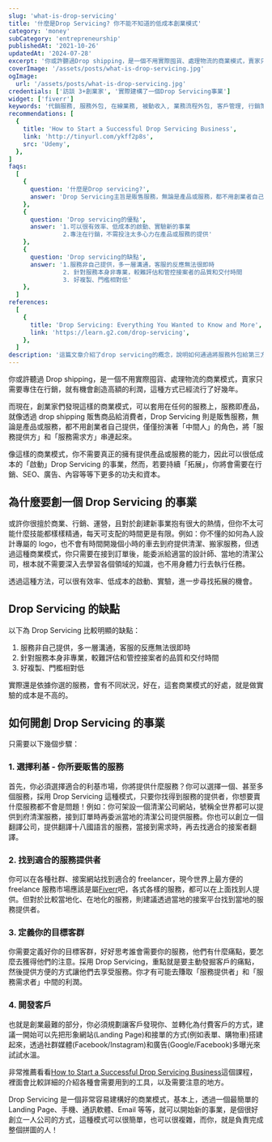 ```yaml
---
slug: 'what-is-drop-servicing'
title: '什麼是Drop Servicing? 你不能不知道的低成本創業模式'
category: 'money'
subCategory: 'entrepreneurship'
publishedAt: '2021-10-26'
updatedAt: '2024-07-28'
excerpt: '你或許聽過Drop shipping，是一個不用實際囤貨、處理物流的商業模式，賣家只需要專住在行銷，就有機會創造高額的利潤，這種方式已經流行了好幾年。而現在，創業家們發現這樣的商業模式，可以套用在任何的服務上...'
coverImage: '/assets/posts/what-is-drop-servicing.jpg'
ogImage:
  url: '/assets/posts/what-is-drop-servicing.jpg'
credentials: ['訪談 3+創業家', '實際建構了一個Drop Servicing事業']
widget: ['fiverr']
keywords: '代銷服務, 服務外包, 在線業務, 被動收入, 業務流程外包, 客戶管理, 行銷策略, 利潤率, 自由職業者平台, 網絡行銷'
recommendations: [
  {
    title: 'How to Start a Successful Drop Servicing Business',
    link: 'http://tinyurl.com/ykff2p8s',
    src: 'Udemy',
  },
]
faqs:
  [
    {
      question: '什麼是Drop servicing?',
      answer: 'Drop Servicing主旨是販售服務，無論是產品或服務，都不用創業者自己提供，僅僅扮演著「中間人」的角色，將「服務提供方」和「服務需求方」串連起來。'
    },
    {
      question: 'Drop servicing的優點',
      answer: '1.可以很有效率、低成本的啟動、實驗新的事業
               2.專注在行銷，不需投注太多心力在產品或服務的提供'
    },
    {
      question: 'Drop servicing的缺點',
      answer: '1.服務非自己提供，多一層溝通，客服的反應無法很即時
               2. 針對服務本身非專業，較難評估和管控接案者的品質和交付時間
               3. 好複製、門檻相對低'
    },
  ]
references:
  [
    {
      title: 'Drop Servicing: Everything You Wanted to Know and More',
      link: 'https://learn.g2.com/drop-servicing',
    },
  ]
description: '這篇文章介紹了drop servicing的概念，說明如何通過將服務外包給第三方來運營自己的業務。文章詳細討論了 drop servicing的優勢、潛在的挑戰以及如何開始這種業務模式，幫助讀者瞭解並掌握 drop servicing的運作方法。'
---
```


你或許聽過 Drop shipping，是一個不用實際囤貨、處理物流的商業模式，賣家只需要專住在行銷，就有機會創造高額的利潤，這種方式已經流行了好幾年。

而現在，創業家們發現這樣的商業模式，可以套用在任何的服務上，服務即產品，就像透過 drop shipping 販售商品給消費者，Drop Servicing 則是販售服務，無論是產品或服務，都不用創業者自己提供，僅僅扮演著「中間人」的角色，將「服務提供方」和「服務需求方」串連起來。

像這樣的商業模式，你不需要真正的擁有提供產品或服務的能力，因此可以很低成本的「啟動」Drop Servicing 的事業，然而，若要持續「拓展」，你將會需要在行銷、SEO、廣告、內容等等下更多的功夫和資本。

## 為什麼要創一個 Drop Servicing 的事業

或許你很擅於商業、行銷、運營，且對於創建新事業抱有很大的熱情，但你不太可能什麼技能都樣樣精通，每天可支配的時間更是有限。例如：你不懂的如何為人設計專屬的 logo，也不會有時間開幾個小時的車去到府提供清潔、搬家服務，但透過這種商業模式，你只需要在接到訂單後，能委派給適當的設計師、當地的清潔公司，根本就不需要深入去學習各個領域的知識，也不用身體力行去執行任務。

透過這種方法，可以很有效率、低成本的啟動、實驗，進一步尋找拓展的機會。

## Drop Servicing 的缺點

以下為 Drop Servicing 比較明顯的缺點：

1. 服務非自己提供，多一層溝通，客服的反應無法很即時
2. 針對服務本身非專業，較難評估和管控接案者的品質和交付時間
3. 好複製、門檻相對低

實際還是依據你選的服務，會有不同狀況，好在，這套商業模式的好處，就是做實驗的成本是不高的。

## 如何開創 Drop Servicing 的事業

只需要以下幾個步驟：

### 1. 選擇利基 - 你所要販售的服務

首先，你必須選擇適合的利基市場，你將提供什麼服務？你可以選擇一個、甚至多個服務，採用 Drop Servicing 這種模式，只要你找得到服務的提供者，你想要賣什麼服務都不會是問題！例如：你可架設一個清潔公司網站，號稱全世界都可以提供到府清潔服務，接到訂單時再委派當地的清潔公司提供服務。你也可以創立一個翻譯公司，提供翻譯十八國語言的服務，當接到需求時，再去找適合的接案者翻譯。

### 2. 找到適合的服務提供者

你可以在各種社群、接案網站找到適合的 freelancer，現今世界上最方便的 freelance 服務市場應該是屬[Fiverr](https://go.fiverr.com/visit/?bta=298527&brand=fiverrcpa "affiliate")吧，各式各樣的服務，都可以在上面找到人提供。但對於比較當地化、在地化的服務，則建議透過當地的接案平台找到當地的服務提供者。

### 3. 定義你的目標客群

你需要定義好你的目標客群，好好思考誰會需要你的服務，他們有什麼痛點，要怎麼去獲得他們的注意。採用 Drop Servicing，重點就是要主動發掘客戶的痛點，然後提供方便的方式讓他們去享受服務。你才有可能去賺取「服務提供者」和「服務需求者」中間的利潤。

### 4. 開發客戶

也就是創業最難的部分，你必須規劃讓客戶發現你、並轉化為付費客戶的方式，建議一開始可以先把形象網站(Landing Page)和接單的方式(例如表單、購物車)搭建起來，透過社群媒體(Facebook/Instagram)和廣告(Google/Facebook)多曝光來試試水溫。

非常推薦看看[How to Start a Successful Drop Servicing Business](http://tinyurl.com/ykff2p8s "affiliate")這個課程，裡面會比較詳細的介紹各種會需要用到的工具，以及需要注意的地方。

Drop Servicing 是一個非常容易建構好的商業模式，基本上，透過一個最簡單的 Landing Page、手機、通訊軟體、Email 等等，就可以開始新的事業，是個很好創立一人公司的方式，這種模式可以很簡單，也可以很複雜，而你，就是負責完成整個拼圖的人！
